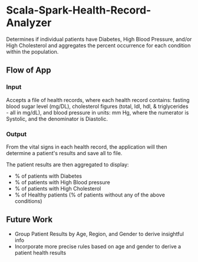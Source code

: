 # Scala-Spark-Health-Record-Analyzer
Determines if individual patients have Diabetes, High Blood Pressure, and/or High Cholesterol
and aggregates the percent occurrence for each condition within the population.

## Flow of App

### Input
Accepts a file of health records, where each health record contains:
fasting blood sugar level (mg/DL), cholesterol figures (total, ldl, hdl, & triglycerides - all in mg/dL), 
and blood pressure in units: mm Hg, where the numerator is Systolic, and the denominator is Diastolic.


### Output
From the vital signs in each health record, the application will then determine a patient's results 
and save all to file.

The patient results are then aggregated to display:
 - % of patients with Diabetes
 - % of patients with High Blood pressure
 - % of patients with High Cholesterol
 - % of Healthy patients (% of patients without any of the above conditions)


## Future Work
- Group Patient Results by Age, Region, and Gender to derive insightful info
- Incorporate more precise rules based on age and gender to derive a patient health results

